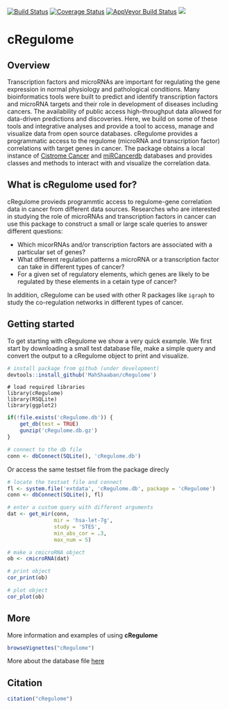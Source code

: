 [![Build Status](https://travis-ci.org/MahShaaban/cRegulome.svg?branch=master)](https://travis-ci.org/MahShaaban/cRegulome)
[![Coverage Status](https://img.shields.io/codecov/c/github/MahShaaban/cRegulome/master.svg)](https://codecov.io/github/MahShaaban/cRegulome?branch=master)
[![AppVeyor Build Status](https://ci.appveyor.com/api/projects/status/github/MahShaaban/cRegulome?branch=master&svg=true)](https://ci.appveyor.com/project/MahShaaban/cRegulome)
[![](https://badges.ropensci.org/149_status.svg)](https://github.com/ropensci/onboarding/issues/149)  

# cRegulome  
## Overview  
Transcription factors and microRNAs are important for regulating the gene
expression in normal physiology and pathological conditions. Many
bioinformatics tools were built to predict and identify transcription
factors and microRNA targets and their role in development of diseases
including cancers. The availability of public access high-throughput data
allowed for data-driven predictions and discoveries.
Here, we build on some of these tools and integrative analyses and provide a
tool to access, manage and visualize data from open source databases.
cRegulome provides a programmatic access to the regulome (microRNA and
transcription factor) correlations with target genes in cancer. The package
obtains a local instance of 
[Cistrome Cancer](http://cistrome.org/CistromeCancer/) and 
[miRCancerdb](https://mahshaaban.shinyapps.io/miRCancerdb/) databases and
provides classes and methods to interact with and visualize the correlation
data.  

## What is cRegulome used for?  
cRegulome provieds programmtic access to regulome-gene correlation data in 
cancer from different data sources. Researches who are interested in studying 
the role of microRNAs and transcription factors in cancer can use this package 
to construct a small or large scale queries to answer different questions:  

* Which micorRNAs and/or transcription factors are associated with a particular
set of genes?  
* What different regulation patterns a microRNA or a transcription factor can 
take in different types of cancer?  
* For a given set of regulatory elements, which genes are likely to be 
regulated by these elements in a cetain type of cancer?  

In addition, cRegulome can be used with other R packages like `igraph` to 
study the co-regulation networks in different types of cancer.  
    

## Getting started  
To get starting with cRegulome we show a very quick example. We first start
by downloading a small test database file, make a simple query and convert
the output to a cRegulome object to print and visualize.  


```r
# install package from github (under development)
devtools::install_github('MahShaaban/cRegulome')
```
```{r load_libraries}
# load required libraries
library(cRegulome)
library(RSQLite)
library(ggplot2)
```

```r
if(!file.exists('cRegulome.db')) {
    get_db(test = TRUE)
    gunzip('cRegulome.db.gz')
}

# connect to the db file
conn <- dbConnect(SQLite(), 'cRegulome.db')
```

Or access the same testset file from the package direcly  

```r
# locate the testset file and connect
fl <- system.file('extdata', 'cRegulome.db', package = 'cRegulome')
conn <- dbConnect(SQLite(), fl)
```

```r
# enter a custom query with different arguments
dat <- get_mir(conn,
               mir = 'hsa-let-7g',
               study = 'STES',
               min_abs_cor = .3,
               max_num = 5)

# make a cmicroRNA object   
ob <- cmicroRNA(dat)
```

```r
# print object
cor_print(ob)
```

```r
# plot object
cor_plot(ob)
```
## More

More information and examples of using **cRegulome**  
```r
browseVignettes("cRegulome")
```  

More about the database file [here](https://github.com/MahShaaban/cRegulomedb)  

## Citation  

```r
citation("cRegulome")
```
